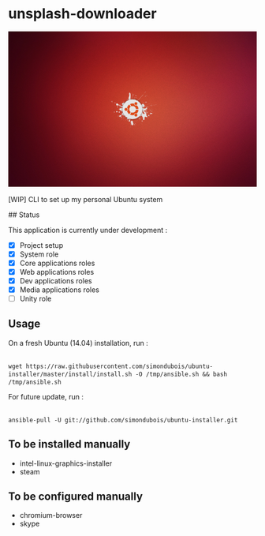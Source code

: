 
# unsplash-downloader

![Ubuntu logo](https://raw.githubusercontent.com/simondubois/ubuntu-installer/master/screenshot.png  "Ubuntu logo")

[WIP] CLI to set up my personal Ubuntu system

## Status

This application is currently under development :

- [x] Project setup
- [x] System role
- [x] Core applications roles
- [x] Web applications roles
- [x] Dev applications roles
- [x] Media applications roles
- [ ] Unity role

## Usage

On a fresh Ubuntu (14.04) installation, run :

```Shell

wget https://raw.githubusercontent.com/simondubois/ubuntu-installer/master/install/install.sh -O /tmp/ansible.sh && bash /tmp/ansible.sh

```

For future update, run :

```Shell

ansible-pull -U git://github.com/simondubois/ubuntu-installer.git

```

## To be installed manually

- intel-linux-graphics-installer
- steam

## To be configured manually

- chromium-browser
- skype
